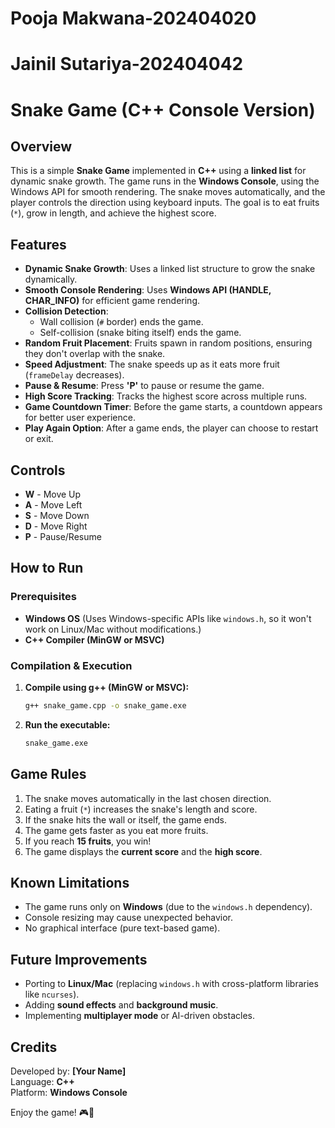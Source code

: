 # Pooja Makwana-202404020
# Jainil Sutariya-202404042
# Snake Game (C++ Console Version)

## Overview
This is a simple **Snake Game** implemented in **C++** using a **linked list** for dynamic snake growth. The game runs in the **Windows Console**, using the Windows API for smooth rendering. The snake moves automatically, and the player controls the direction using keyboard inputs. The goal is to eat fruits (`*`), grow in length, and achieve the highest score.

## Features
- **Dynamic Snake Growth**: Uses a linked list structure to grow the snake dynamically.
- **Smooth Console Rendering**: Uses **Windows API (HANDLE, CHAR_INFO)** for efficient game rendering.
- **Collision Detection**:
  - Wall collision (`#` border) ends the game.
  - Self-collision (snake biting itself) ends the game.
- **Random Fruit Placement**: Fruits spawn in random positions, ensuring they don't overlap with the snake.
- **Speed Adjustment**: The snake speeds up as it eats more fruit (`frameDelay` decreases).
- **Pause & Resume**: Press **'P'** to pause or resume the game.
- **High Score Tracking**: Tracks the highest score across multiple runs.
- **Game Countdown Timer**: Before the game starts, a countdown appears for better user experience.
- **Play Again Option**: After a game ends, the player can choose to restart or exit.

## Controls
- **W** - Move Up
- **A** - Move Left
- **S** - Move Down
- **D** - Move Right
- **P** - Pause/Resume

## How to Run
### Prerequisites
- **Windows OS** (Uses Windows-specific APIs like `windows.h`, so it won't work on Linux/Mac without modifications.)
- **C++ Compiler (MinGW or MSVC)**

### Compilation & Execution
1. **Compile using g++ (MinGW or MSVC):**
   ```sh
   g++ snake_game.cpp -o snake_game.exe
   ```
2. **Run the executable:**
   ```sh
   snake_game.exe
   ```

## Game Rules
1. The snake moves automatically in the last chosen direction.
2. Eating a fruit (`*`) increases the snake's length and score.
3. If the snake hits the wall or itself, the game ends.
4. The game gets faster as you eat more fruits.
5. If you reach **15 fruits**, you win!
6. The game displays the **current score** and the **high score**.

## Known Limitations
- The game runs only on **Windows** (due to the `windows.h` dependency).
- Console resizing may cause unexpected behavior.
- No graphical interface (pure text-based game).

## Future Improvements
- Porting to **Linux/Mac** (replacing `windows.h` with cross-platform libraries like `ncurses`).
- Adding **sound effects** and **background music**.
- Implementing **multiplayer mode** or AI-driven obstacles.

## Credits
Developed by: **[Your Name]**  
Language: **C++**  
Platform: **Windows Console**

Enjoy the game! 🎮🐍

